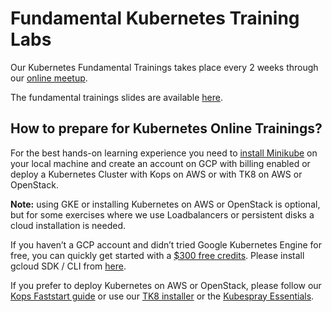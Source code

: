 # **Fundamental Kubernetes Training Labs**

Our Kubernetes Fundamental Trainings takes place every 2 weeks through our [online meetup](https://www.meetup.com/kubernauts/).

The fundamental trainings slides are available [here](https://goo.gl/Hzk2sd).

## How to prepare for Kubernetes Online Trainings?

For the best hands-on learning experience you need to [install Minikube](https://abhishek-tiwari.com/local-development-environment-for-kubernetes-using-minikube/) on your local machine and create an account on GCP with billing enabled or deploy a Kubernetes Cluster with Kops on AWS or with TK8 on AWS or OpenStack.

**Note:** using GKE or installing Kubernetes on AWS or OpenStack is optional, but for some exercises where we use Loadbalancers or persistent disks a cloud installation is needed.

If you haven’t a GCP account and didn’t tried Google Kubernetes Engine for free, you can quickly get started with a [$300 free credits](https://cloud.google.com/free/). Please install gcloud SDK / CLI from [here](https://cloud.google.com/sdk/).

If you prefer to deploy Kubernetes on AWS or OpenStack, please follow our [Kops Faststart guide](https://kubernauts.gitbooks.io/kubernauts-kops-faststart/content/) or use our [TK8 installer](https://github.com/kubernauts/tk8) or the [Kubespray Essentials](https://kubernauts.gitbooks.io/kubespray-essentials/content/).

